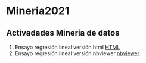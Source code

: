 # Mineria2021
## Activadades Minería de datos
1) Ensayo regresión lineal versión html [HTML](https://htmlpreview.github.io/?https://raw.githubusercontent.com/JuanfeSalamanca98/Mineria2021/main/Ensayo%20regresion%20lineal/Ensayo%20regresi%C3%B3n%20lineal.html)
2) Ensayo regresión lineal versión nbviewer [nbviewer](https://nbviewer.jupyter.org/github/JuanfeSalamanca98/Mineria2021/blob/main/Ensayo%20regresion%20lineal/Ensayo%20regresi%C3%B3n%20lineal.ipynb)
